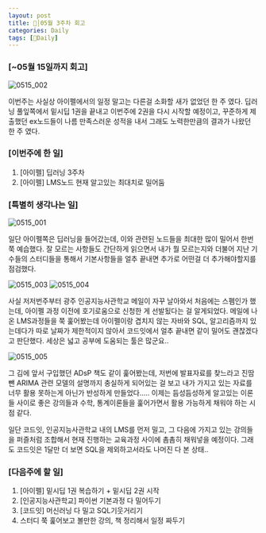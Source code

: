 ```yaml
---
layout: post
title: 🦄│05월 3주차 회고
categories: Daily
tags: [🦄Daily]
---
```


### [~05월 15일까지 회고]

![0515_002](https://user-images.githubusercontent.com/100528803/168478811-eb5c5bd4-cb58-4f75-be7d-b8b2510337f7.png)

이번주는 사실상 아이펠에서의 일정 말고는 다른걸 소화할 새가 없었던 한 주 였다. 딥러닝 풀잎쪽에서 밑시딥 1권을 끝내고 이번주에 2권을 다시 시작할 예정이고, 꾸준하게 제출했던 ex노드들이 나름 만족스러운 성적을 내서 그래도 노력한만큼의 결과가 나왔던 한 주 였다.

### [이번주에 한 일]
1. [아이펠] 딥러닝 3주차
2. [아이펠] LMS노드 현재 알고있는 최대치로 밀어둠


### [특별히 생각나는 일]

![0515_001](https://user-images.githubusercontent.com/100528803/168478824-7109d95f-5eb1-431b-b2dd-f0f7ee58689d.png)

일단 아이펠쪽은 딥러닝을 들어갔는데, 이와 관련된 노드들을 최대한 많이 밀어서 한번 쭉 예습했다. 잘 모르는 사항들도 간단하게 읽으면서 내가 뭘 모르는지와 더불어 지난 기수들의 스터디들을 통해서 기본사항들을 얼추 끝내면 추가로 어떤걸 더 추가해야할지를 점검했다.

![0515_003](https://user-images.githubusercontent.com/100528803/168478847-edd8d098-c229-4cf7-8c2e-b429b4b070e5.png)
![0515_004](https://user-images.githubusercontent.com/100528803/168478848-9f5ce24e-f79b-476e-9ab5-4eb9a46a7d00.png)

사실 저저번주부터 광주 인공지능사관학교 메일이 자꾸 날아와서 처음에는 스펨인가 했는데, 아이펠 과정 이전에 호기로움으로 신청한 게 선발됬다는 걸 알게되었다. 메일에 나온 LMS과정들을 쭉 훑어봤는데 아이펠이랑 겹치지 않는 자바와 SQL, 알고리즘까지 있는데다가 따로 날짜가 제한적이지 않아서 코드잇에서 얼추 끝내면 같이 밀어도 괜찮겠다고 판단했다. 세상은 넓고 공부에 도움되는 툴은 많군요..

![0515_005](https://user-images.githubusercontent.com/100528803/168478861-cb0832e6-3fb1-4f6f-a44f-8c87575b6140.png)

그 김에 앞서 구입했던 ADsP 책도 같이 훑어봤는데, 저번에 발표자료를 찾느라고 진땀뺀 ARIMA 관련 모델의 설명까지 충실하게 되어있는 걸 보고 내가 가지고 있는 자료를 너무 활용 못하는게 아닌가 반성하게 만들었다..... 이제는 듬성듬성하게 알고있는 이론들 사이로 좋은 강의들과 수학, 통계이론들을 훑어가면서 활용 가능하게 채워야 하는 시점 같다.

일단 코드잇, 인공지능사관학교 내의 LMS를 먼저 밀고, 그 다음에 가지고 있는 강의들을 퍼즐처럼 조합해서 현재 진행하는 교육과정 사이에 촘촘히 채워넣을 예정이다. 그래도 코드잇은 1달만 더 보면 SQL을 제외하고서라도 나머진 다 본 상태..


### [다음주에 할 일]
1.  [아이펠] 밑시딥 1권 복습하기 + 밑시딥 2권 시작
2.  [인공지능사관학교] 파이썬 기본과정 다 밀어두기
3.  [코드잇] 머신러닝 다 밀고 SQL기웃거리기
4.  스터디 쭉 훑어보고 볼만한 강의, 책 정리해서 일정 짜두기